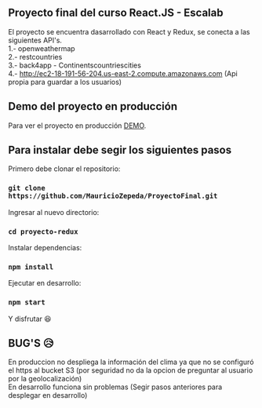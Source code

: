 ## Proyecto final del curso React.JS - Escalab

El proyecto se encuentra dasarrollado con React y Redux, se conecta a las siguientes API's.<br/>
1.- openweathermap <br/>
2.- restcountries <br/>
3.- back4app - Continentscountriescities <br/>
4.- http://ec2-18-191-56-204.us-east-2.compute.amazonaws.com (Api propia para guardar a los usuarios) 


## Demo del proyecto en producción

Para ver el proyecto en producción [DEMO](http://proyecto-redux.s3-website-sa-east-1.amazonaws.com/).


## Para instalar debe segir los siguientes pasos

Primero debe clonar el repositorio:
### `git clone https://github.com/MauricioZepeda/ProyectoFinal.git` 

Ingresar al nuevo directorio:
### `cd proyecto-redux` 

Instalar dependencias:
### `npm install` 

Ejecutar en desarrollo:
### `npm start` 
 
Y disfrutar :satisfied:


## BUG'S :disappointed_relieved:
En produccion no despliega la información del clima ya que no se configuró el https al bucket S3 (por seguridad no da la opcion de preguntar al usuario por la geolocalización) <br/>
En desarrollo funciona sin problemas (Segir pasos anteriores para desplegar en desarrollo)
